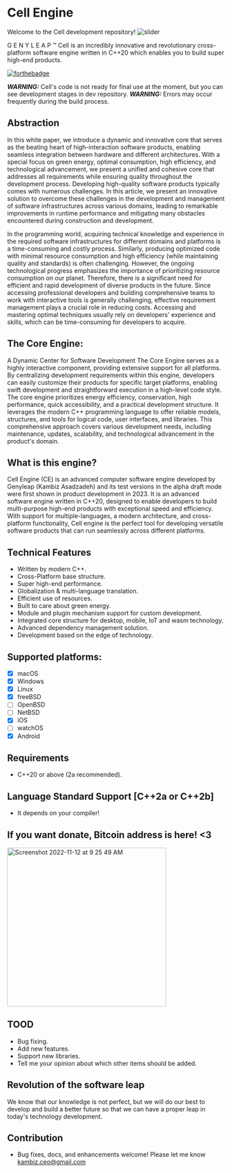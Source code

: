 # Cell Engine
Welcome to the Cell development repository!
![slider](https://github.com/genyleap/cell/assets/4066299/345d88c7-45bd-41c3-b742-ce2d95ae2790)

G E N Y L E A P ™ Cell is an incredibly innovative and revolutionary cross-platform software engine written in C++20 which enables you to build super high-end products.

[![forthebadge](https://forthebadge.com/images/badges/made-with-c-plus-plus.svg)](https://forthebadge.com)

***WARNING:*** Cell's code is not ready for final use at the moment, but you can see development stages in dev repository.
***WARNING:*** Errors may occur frequently during the build process.

## Abstraction
In this white paper, we introduce a dynamic and innovative core that serves as the beating heart of high-interaction software products, enabling seamless integration between hardware and different architectures. With a special focus on green energy, optimal consumption, high efficiency, and technological advancement, we present a unified and cohesive core that addresses all requirements while ensuring quality throughout the development process. Developing high-quality software products typically comes with numerous challenges. In this article, we present an innovative solution to overcome these challenges in the development and management of software infrastructures across various domains, leading to remarkable improvements in runtime performance and mitigating many obstacles encountered during construction and development.

In the programming world, acquiring technical knowledge and experience in the required software infrastructures for different domains and platforms is a time-consuming and costly process. Similarly, producing optimized code with minimal resource consumption and high efficiency (while maintaining quality and standards) is often challenging. However, the ongoing technological progress emphasizes the importance of prioritizing resource consumption on our planet. Therefore, there is a significant need for efficient and rapid development of diverse products in the future. Since accessing professional developers and building comprehensive teams to work with interactive tools is generally challenging, effective requirement management plays a crucial role in reducing costs. Accessing and mastering optimal techniques usually rely on developers' experience and skills, which can be time-consuming for developers to acquire.

## The Core Engine:
A Dynamic Center for Software Development The Core Engine serves as a highly interactive component, providing extensive support for all platforms. By centralizing development requirements within this engine, developers can easily customize their products for specific target platforms, enabling swift development and straightforward execution in a high-level code style. The core engine prioritizes energy efficiency, conservation, high performance, quick accessibility, and a practical development structure. It leverages the modern C++ programming language to offer reliable models, structures, and tools for logical code, user interfaces, and libraries. This comprehensive approach covers various development needs, including maintenance, updates, scalability, and technological advancement in the product's domain.

## What is this engine?
Cell Engine (CE) is an advanced computer software engine developed by Genyleap (Kambiz Asadzadeh) and its test versions in the alpha draft mode were first shown in product development in 2023. It is an advanced software engine written in C++20, designed to enable developers to build multi-purpose high-end products with exceptional speed and efficiency. With support for multiple-languages, a modern architecture, and cross-platform functionality, Cell engine is the perfect tool for developing versatile software products that can run seamlessly across different platforms.

## Technical Features
- Written by modern C++.
- Cross-Platform base structure.
- Super high-end performance.
- Globalization & multi-language translation.
- Efficient use of resources.
- Built to care about green energy.
- Module and plugin mechanism support for custom development.
- Integrated core structure for desktop, mobile, IoT and wasm technology.
- Advanced dependency management solution.
- Development based on the edge of technology.

## Supported platforms:

- [x] macOS
- [x] Windows
- [x] Linux
- [x] freeBSD
- [ ] OpenBSD
- [ ] NetBSD
- [x] iOS
- [ ] watchOS
- [x] Android

## Requirements
- C++20 or above (2a recommended).

## Language Standard Support [C++2a or C++2b]
- It depends on your compiler!

## If you want donate, Bitcoin address is here! <3
<img width="368" alt="Screenshot 2022-11-12 at 9 25 49 AM" src="https://user-images.githubusercontent.com/4066299/201459675-f3c0d09e-f308-4fa6-9be2-60a4bd81212e.png">

## TOOD
- Bug fixing.
- Add new features.
- Support new libraries.
- Tell me your opinion about which other items should be added.

## Revolution of the software leap
We know that our knowledge is not perfect, but we will do our best to develop and build a better future so that we can have a proper leap in today's technology development.

## Contribution
- Bug fixes, docs, and enhancements welcome! Please let me know kambiz.ceo@gmail.com
